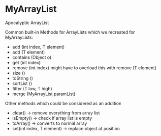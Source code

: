# MyArrayList
Apocalyptic ArrayList

Common built-in Methods for ArrayLists which we recreated for MyArrayLists:
  * add (int index, T element)
  * add (T element)
  * contains (Object o)
  * get (int index)
  * remove (int index) might have to overload this with remove (T element)
  * size ()
  * toString ()
  * sortList ()
  * filter (T low, T high)
  * merge (MyArrayList <T> paramList)

Other methods which could be considered as an addition
  * clear()  -> remove everything from array list
  * isEmpty()  -> check if array list is empty
  * toArray() -> converts to normal array
  * set(int index, T element)  -> replace object at position
